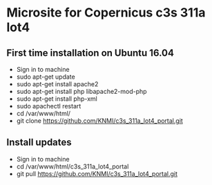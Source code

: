 # Microsite for Copernicus c3s 311a lot4

## First time installation on Ubuntu 16.04
* Sign in to machine
* sudo apt-get update
* sudo apt-get install apache2
* sudo apt-get install php libapache2-mod-php
* sudo apt-get install php-xml
* sudo apachectl restart
* cd /var/www/html/
* git clone https://github.com/KNMI/c3s_311a_lot4_portal.git

## Install updates
* Sign in to machine
* cd /var/www/html/c3s_311a_lot4_portal
* git pull https://github.com/KNMI/c3s_311a_lot4_portal.git

